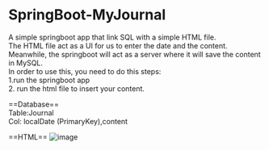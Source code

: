 # SpringBoot-MyJournal
A simple springboot app that link SQL with a simple HTML file. <br/>
The HTML file act as a UI for us to enter the date and the content.<br/>
Meanwhile, the springboot will act as a server where it will save the content in MySQL.<br/>
In order to use this, you need to do this steps:<br/>
1.run the springboot app <br/>
2. run the html file to insert your content. <br/>

==Database==<br/>
Table:Journal<br/>
Col: localDate (PrimaryKey),content <br/>

==HTML==
![image](https://github.com/user-attachments/assets/b1a08d32-d741-47db-bce5-176f150a9989)
